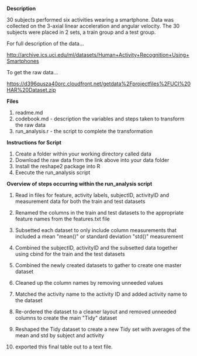 **Description**

30 subjects performed six activities wearing a smartphone. Data was collected on the 3-axial linear acceleration and angular velocity. The 30 subjects were placed in 2 sets, a train group and a test group.

For full description of the data…

http://archive.ics.uci.edu/ml/datasets/Human+Activity+Recognition+Using+Smartphones

To get the raw data…

https://d396qusza40orc.cloudfront.net/getdata%2Fprojectfiles%2FUCI%20HAR%20Dataset.zip

**Files**

1. readme.md 
2. codebook.md - description the variables and steps taken to transform the raw data
3. run\_analysis.r - the script to complete the transformation

**Instructions for Script**

1. Create a folder within your working directory called data
2. Download the raw data from the link above into your data folder
3. Install the reshape2 package into R
4. Execute the run\_analysis script

**Overview of steps occurring within the run\_analysis script**

1. Read in files for feature, activity labels, subjectID, activityID and measurement data for both the train and test datasets

2. Renamed the columns in the train and test datasets to the appropriate feature names from the features.txt file

3. Subsetted each dataset to only include column measurements that included a mean "mean()" or standard deviation "std()" measurement

4. Combined the subjectID, activityID and the subsetted data together using cbind for the train and the test datasets

5. Combined the newly created datasets to gather to create one master dataset

6. Cleaned up the column names by removing unneeded values

7. Matched the activity name to the activity ID and added activity name to the dataset

8. Re-ordered the dataset to a cleaner layout and removed unneeded columns to create the main "Tidy" dataset

9. Reshaped the Tidy dataset to create a new Tidy set with averages of the mean and std by subject and activity

10. exported this final table out to a text file.